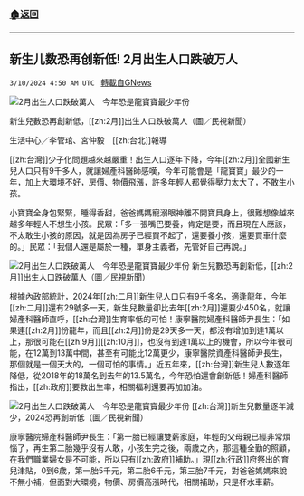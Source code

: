 ###  [:house:返回](README.md)
---


## 新生儿数恐再创新低! 2月出生人口跌破万人
`3/10/2024 4:50 AM UTC ` [轉載自GNews](https://gnews.org/articles/2381097)

![2月出生人口跌破萬人　今年恐是龍寶寶最少年份](https://cdn.ftvnews.com.tw/manasystem/FileData/News/f73c5829-7859-4401-bf7a-dd3d664ccf1e.jpg "2月出生人口跌破萬人　今年恐是龍寶寶最少年份")

新生兒數恐再創新低，[[zh:2月]]出生人口跌破萬人（圖／民視新聞）

生活中心／李管琯、宮仲毅　[[zh:台北]]報導

[[zh:台灣]]少子化問題越來越嚴重！出生人口逐年下降，今年[[zh:2月]]全國新生兒人口只有9千多人，就讓婦產科醫師感嘆，今年可能會是「龍寶寶」最少的一年，加上大環境不好，房價、物價飛漲，許多年輕人都覺得壓力太大了，不敢生小孩。

小寶寶全身包緊緊，睡得香甜，爸爸媽媽寵溺眼神離不開寶貝身上，很難想像越來越多年輕人不想生小孩。民眾：「多一張嘴巴要養，肯定是要，而且現在人應該，不太敢生小孩的原因，就是因為房子已經買不起了，還要養小孩，還要買車什麼的。」民眾：「我個人還是屬於一種，單身主義者，先管好自己再說。」

![2月出生人口跌破萬人　今年恐是龍寶寶最少年份](https://cdn.ftvnews.com.tw/summernotefiles/News/3b8fdbf8-bc15-470c-a673-b2854d2de2bb.jpg "2月出生人口跌破萬人　今年恐是龍寶寶最少年份") 新生兒數恐再創新低，[[zh:2月]]出生人口跌破萬人（圖／民視新聞）

根據內政部統計，2024年[[zh:二月]]新生兒人口只有9千多名，適逢龍年，今年[[zh:二月]]還有29號多一天，新生兒數量卻比去年[[zh:2月]]還要少450名，就讓婦產科醫師直呼，[[zh:台灣]]生育率低的可怕！康寧醫院婦產科醫師尹長生：「如果連[[zh:2月]]份龍年，而且[[zh:2月]]份是29天多一天，都沒有增加到達1萬以上，那很可能在[[zh:9月]][[zh:10月]]，也沒有到達1萬以上的機會，所以今年很可能，在12萬到13萬中間，甚至有可能比12萬更少，康寧醫院資產科醫師尹長生，那個就是一個天大的，一個可怕的事情。」近五年來，[[zh:台灣]]新生兒人數逐年降低，從2018年的18萬名到去年的13.5萬名，今年恐怕還會創新低！婦產科醫師指出，[[zh:政府]]要救出生率，相關福利還要再加加油。

![2月出生人口跌破萬人　今年恐是龍寶寶最少年份](https://cdn.ftvnews.com.tw/summernotefiles/News/4a0ee38b-9eb1-4f56-9eed-d3d0360bd2c7.jpg "2月出生人口跌破萬人　今年恐是龍寶寶最少年份") [[zh:台灣]]新生兒數量逐年減少，2024恐再創新低（圖／民視新聞）

康寧醫院婦產科醫師尹長生：「第一胎已經讓雙薪家庭，年輕的父母親已經非常煩惱了，再生第二胎幾乎沒有人敢，小孩生完之後，兩歲之內，那這種全勤的照顧，在我們職業婦女是不可能，所以只有[[zh:政府]]補助。」現[[zh:行政]]府祭出的育兒津貼，0到6歲，第一胎5千元，第二胎6千元，第三胎7千元，對爸爸媽媽來說不無小補，但面對大環境，物價、房價高漲時代，相關補助，只是杯水車薪。
